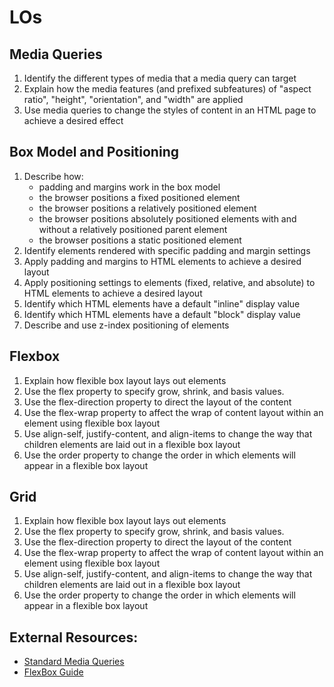 # LOs
## Media Queries
1. Identify the different types of media that a media query can target
2. Explain how the media features (and prefixed subfeatures) of "aspect ratio", "height", "orientation", and "width" are applied
3. Use media queries to change the styles of content in an HTML page to achieve a desired effect

## Box Model and Positioning
1. Describe how:
    * padding and margins work in the box model
    * the browser positions a fixed positioned element
    * the browser positions a relatively positioned element
    * the browser positions absolutely positioned elements with and without a relatively positioned parent element
    * the browser positions a static positioned element
2. Identify elements rendered with specific padding and margin settings
3. Apply padding and margins to HTML elements to achieve a desired layout
4. Apply positioning settings to elements (fixed, relative, and absolute) to HTML elements to achieve a desired layout
5. Identify which HTML elements have a default "inline" display value
6. Identify which HTML elements have a default "block" display value
7. Describe and use z-index positioning of elements

## Flexbox
1. Explain how flexible box layout lays out elements
2. Use the flex property to specify grow, shrink, and basis values.
3. Use the flex-direction property to direct the layout of the content
4. Use the flex-wrap property to affect the wrap of content layout within an element using flexible box layout
5. Use align-self, justify-content, and align-items to change the way that children elements are laid out in a flexible box layout
6. Use the order property to change the order in which elements will appear in a flexible box layout

## Grid
1. Explain how flexible box layout lays out elements
2. Use the flex property to specify grow, shrink, and basis values.
3. Use the flex-direction property to direct the layout of the content
4. Use the flex-wrap property to affect the wrap of content layout within an element using flexible box layout
5. Use align-self, justify-content, and align-items to change the way that children elements are laid out in a flexible box layout
6. Use the order property to change the order in which elements will appear in a flexible box layout



## External Resources:
* [Standard Media Queries](https://css-tricks.com/snippets/css/media-queries-for-standard-devices/)
* [FlexBox Guide](https://css-tricks.com/snippets/css/a-guide-to-flexbox/)